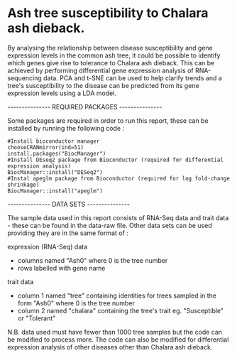 # Ash tree susceptibility to Chalara ash dieback.

By analysing the relationship between disease susceptibility and gene expression levels in the common ash tree, it could be possible to identify which genes give rise to tolerance to Chalara ash dieback. This can be achieved by performing differential gene expression analysis of RNA-sequencing data. PCA and t-SNE can be used to help clarify trends and a tree's susceptibility to the disease can be predicted from its gene expression levels using a LDA model.

--------------- REQUIRED PACKAGES ---------------

Some packages are required in order to run this report, these can be installed by running the following code :
```{r}
#Install bioconductor manager
chooseCRANmirror(ind=51)
install.packages("BiocManager")
#Install DEseq2 package from Bioconductor (required for differential expression analysis)
BiocManager::install("DESeq2")
#Instal apeglm package from Bioconductor (required for log fold-change shrinkage)
BiocManager::install("apeglm")
```
--------------- DATA SETS ---------------

The sample data used in this report consists of RNA-Seq data and trait data - these can be found in the data-raw file. Other data sets can be used providing they are in the same format of :

expression (RNA-Seq) data
- columns named "Ash0" where 0 is the tree number
- rows labelled with gene name

trait data
- column 1 named "tree" containing identities for trees sampled in the form "Ash0" where 0 is the tree number
- column 2 named "chalara" containing the tree's trait eg. "Susceptible" or "Tolerant"

N.B. data used must have fewer than 1000 tree samples but the code can be modified to process more. The code can also be modified for differential expression analysis of other diseases other than Chalara ash dieback.
